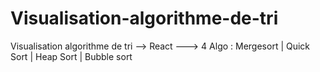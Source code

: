 # Visualisation-algorithme-de-tri
Visualisation algorithme de tri --> React ---> 4 Algo : Mergesort | Quick Sort | Heap Sort | Bubble sort
